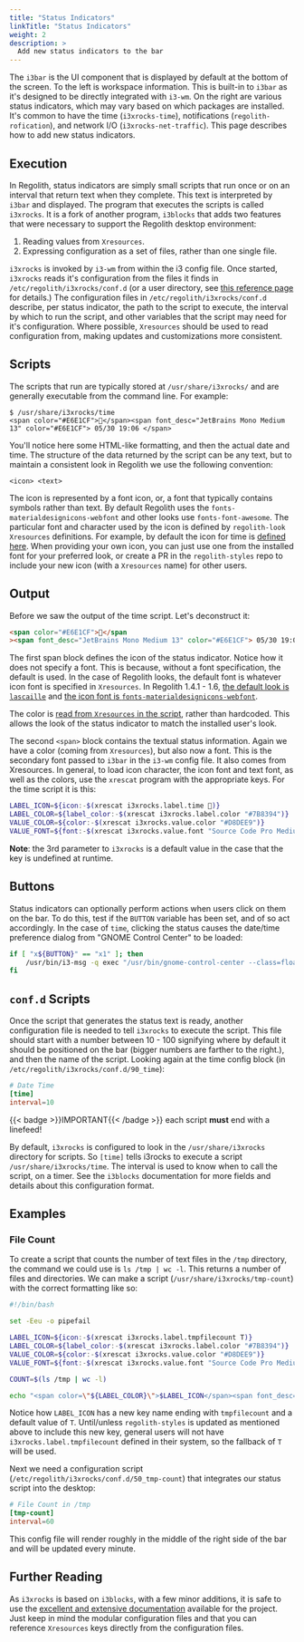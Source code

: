 ```yaml
---
title: "Status Indicators"
linkTitle: "Status Indicators"
weight: 2
description: >
  Add new status indicators to the bar
---
```


The `i3bar` is the UI component that is displayed by default at the bottom of the screen. To the left is workspace information. This is built-in to `i3bar` as it's designed to be directly integrated with `i3-wm`. On the right are various status indicators, which may vary based on which packages are installed. It's common to have the time (`i3xrocks-time`), notifications (`regolith-rofication`), and network I/O (`i3xrocks-net-traffic`). This page describes how to add new status indicators.

## Execution

In Regolith, status indicators are simply small scripts that run once or on an interval that return text when they complete. This text is interpreted by `i3bar` and displayed. The program that executes the scripts is called `i3xrocks`. It is a fork of another program, `i3blocks` that adds two features that were necessary to support the Regolith desktop environment:

1. Reading values from `Xresources`.
2. Expressing configuration as a set of files, rather than one single file.

`i3xrocks` is invoked by `i3-wm` from within the i3 config file. Once started, `i3xrocks` reads it's configuration from the files it finds in `/etc/regolith/i3xrocks/conf.d` (or a user directory, see [this reference page](../../reference/configurations/) for details.) The configuration files in `/etc/regolith/i3xrocks/conf.d` describe, per status indicator, the path to the script to execute, the interval by which to run the script, and other variables that the script may need for it's configuration. Where possible, `Xresources` should be used to read configuration from, making updates and customizations more consistent.

## Scripts

The scripts that run are typically stored at `/usr/share/i3xrocks/` and are generally executable from the command line. For example:

```console
$ /usr/share/i3xrocks/time
<span color="#E6E1CF"></span><span font_desc="JetBrains Mono Medium 13" color="#E6E1CF"> 05/30 19:06 </span>
```

You'll notice here some HTML-like formatting, and then the actual date and time. The structure of the data returned by the script can be any text, but to maintain a consistent look in Regolith we use the following convention:

```
<icon> <text>
```

The icon is represented by a font icon, or, a font that typically contains symbols rather than text. By default Regolith uses the `fonts-materialdesignicons-webfont` and other looks use `fonts-font-awesome`. The particular font and character used by the icon is defined by `regolith-look` `Xresources` definitions. For example, by default the icon for time is [defined here](https://github.com/regolith-linux/regolith-styles/blob/master/lascaille/typeface#L22). When providing your own icon, you can just use one from the installed font for your preferred look, or create a PR in the `regolith-styles` repo to include your new icon (with a `Xresources` name) for other users.

## Output

Before we saw the output of the time script. Let's deconstruct it:

```html
<span color="#E6E1CF"></span
><span font_desc="JetBrains Mono Medium 13" color="#E6E1CF"> 05/30 19:06 </span>
```

The first span block defines the icon of the status indicator. Notice how it does not specify a font. This is because, without a font specification, the default is used. In the case of Regolith looks, the default font is whatever icon font is specified in `Xresources`. In Regolith 1.4.1 - 1.6, [the default look is `lascaille`](https://github.com/regolith-linux/regolith-styles/blob/master/Xresources/root) and [the icon font is `fonts-materialdesignicons-webfont`](https://github.com/regolith-linux/regolith-styles/blob/master/lascaille/typeface#L2).

The color is [read from `Xresources` in the script](https://github.com/regolith-linux/regolith-i3xrocks-config/blob/master/scripts/time#L38), rather than hardcoded. This allows the look of the status indicator to match the installed user's look.

The second `<span>` block contains the textual status information. Again we have a color (coming from `Xresources`), but also now a font. This is the secondary font passed to `i3bar` in the `i3-wm` config file. It also comes from Xresources. In general, to load icon character, the icon font and text font, as well as the colors, use the `xrescat` program with the appropriate keys. For the time script it is this:

```bash
LABEL_ICON=${icon:-$(xrescat i3xrocks.label.time )}
LABEL_COLOR=${label_color:-$(xrescat i3xrocks.label.color "#7B8394")}
VALUE_COLOR=${color:-$(xrescat i3xrocks.value.color "#D8DEE9")}
VALUE_FONT=${font:-$(xrescat i3xrocks.value.font "Source Code Pro Medium 13")}
```

**Note**: the 3rd parameter to `i3xrocks` is a default value in the case that the key is undefined at runtime.

## Buttons

Status indicators can optionally perform actions when users click on them on the bar. To do this, test if the `BUTTON` variable has been set, and of so act accordingly. In the case of `time`, clicking the status causes the date/time preference dialog from "GNOME Control Center" to be loaded:

```bash
if [ "x${BUTTON}" == "x1" ]; then
    /usr/bin/i3-msg -q exec "/usr/bin/gnome-control-center --class=floating_window datetime"
fi
```

## `conf.d` Scripts

Once the script that generates the status text is ready, another configuration file is needed to tell `i3xrocks` to execute the script. This file should start with a number between 10 - 100 signifying where by default it should be positioned on the bar (bigger numbers are farther to the right.), and then the name of the script. Looking again at the time config block (in `/etc/regolith/i3xrocks/conf.d/90_time`):

```toml
# Date Time
[time]
interval=10

```

{{< badge >}}IMPORTANT{{< /badge >}} each script **must** end with a linefeed!

By default, `i3xrocks` is configured to look in the `/usr/share/i3xrocks` directory for scripts. So `[time]` tells i3rocks to execute a script `/usr/share/i3xrocks/time`. The interval is used to know when to call the script, on a timer. See the `i3blocks` documentation for more fields and details about this configuration format.

## Examples

### File Count

To create a script that counts the number of text files in the `/tmp` directory, the command we could use is `ls /tmp | wc -l`. This returns a number of files and directories. We can make a script (`/usr/share/i3xrocks/tmp-count`) with the correct formatting like so:

```bash
#!/bin/bash

set -Eeu -o pipefail

LABEL_ICON=${icon:-$(xrescat i3xrocks.label.tmpfilecount T)}
LABEL_COLOR=${label_color:-$(xrescat i3xrocks.label.color "#7B8394")}
VALUE_COLOR=${color:-$(xrescat i3xrocks.value.color "#D8DEE9")}
VALUE_FONT=${font:-$(xrescat i3xrocks.value.font "Source Code Pro Medium 13")}

COUNT=$(ls /tmp | wc -l)

echo "<span color=\"${LABEL_COLOR}\">$LABEL_ICON</span><span font_desc=\"${VALUE_FONT}\" color=\"${VALUE_COLOR}\">$COUNT</span>"
```

Notice how `LABEL_ICON` has a new key name ending with `tmpfilecount` and a default value of `T`. Until/unless `regolith-styles` is updated as mentioned above to include this new key, general users will not have `i3xrocks.label.tmpfilecount` defined in their system, so the fallback of `T` will be used.

Next we need a configuration script (`/etc/regolith/i3xrocks/conf.d/50_tmp-count`) that integrates our status script into the desktop:

```toml
# File Count in /tmp
[tmp-count]
interval=60
```

This config file will render roughly in the middle of the right side of the bar and will be updated every minute.

## Further Reading

As `i3xrocks` is based on `i3blocks`, with a few minor additions, it is safe to use the [excellent and extensive documentation](https://github.com/vivien/i3blocks) available for the project. Just keep in mind the modular configuration files and that you can reference `Xresources` keys directly from the configuration files.
